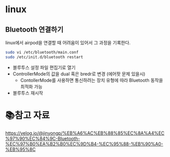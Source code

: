 # linux

## Bluetooth 연결하기

linux에서 airpod을 연결할 때 어려움이 있어서 그 과정을 기록한다. 

```bash
sudo vi /etc/bluetooth/main.conf
sudo /etc/init.d/bluetooth restart
```

- 블루투스 설정 파일 편집기로 열기
- ControllerMode의 값을 dual 혹은 bredr로 변경 (에어팟 문제 있을시)
  - ContollerMode를 사용하면 통신하려는 장치 유형에 따라 Bluetooth 동작을 최적화 가능
- 블루투스 재시작

# :books:참고 자료

https://velog.io/@jinyongp/%EB%A6%AC%EB%88%85%EC%8A%A4%EC%97%90%EC%84%9C-Bluetooth-%EC%97%B0%EA%B2%B0%EC%9D%B4-%EC%95%88-%EB%90%A0-%EB%95%8C